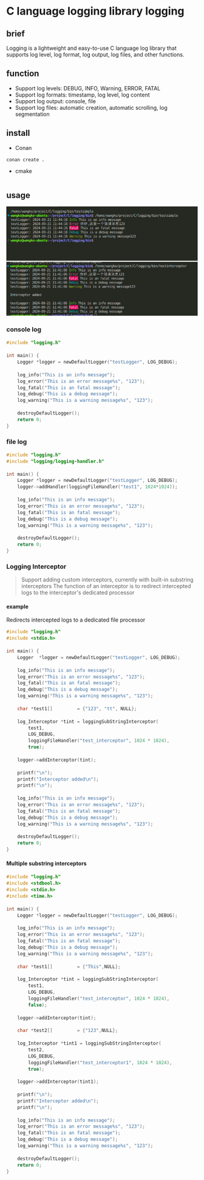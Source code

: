# C language logging library logging

## brief

Logging is a lightweight and easy-to-use C language log library that supports log level, log format, log output, log files, and other functions.

## function
- Support log levels: DEBUG, INFO, Warning, ERROR, FATAL
- Support log formats: timestamp, log level, log content
- Support log output: console, file
- Support log files: automatic creation, automatic scrolling, log segmentation

## install
- Conan
```shell
conan create .
```
- cmake
```shell
```

## usage
![](docs/img/2024-09-21-11-44-25.png)
![](docs/img/2024-09-21-11-44-06.png)

### console log 
```c
#include "logging.h"

int main() {
    Logger *logger = newDefaultLogger("testLogger", LOG_DEBUG);

    log_info("This is an info message");
    log_error("This is an error message%s", "123");
    log_fatal("This is an fatal message");
    log_debug("This is a debug message");
    log_warning("This is a warning message%s", "123");

    destroyDefaultLogger();
    return 0;
}
```

### file log
```c
#include "logging.h"
#include "logging/logging-handler.h"

int main() {
    Logger *logger = newDefaultLogger("testLogger", LOG_DEBUG);
    logger->addHandler(loggingFileHandler("test1", 1024*1024));

    log_info("This is an info message");
    log_error("This is an error message%s", "123");
    log_fatal("This is an fatal message");
    log_debug("This is a debug message");
    log_warning("This is a warning message%s", "123");

    destroyDefaultLogger();
    return 0;
}
```

### Logging Interceptor 
> Support adding custom interceptors, currently with built-in substring interceptors
> The function of an interceptor is to redirect intercepted logs to the interceptor's dedicated processor


#### example
Redirects intercepted logs to a dedicated file processor
```c
#include "logging.h"
#include <stdio.h>

int main() {
    Logger  *logger = newDefaultLogger("testLogger", LOG_DEBUG);

    log_info("This is an info message");
    log_error("This is an error message%s", "123");
    log_fatal("This is an fatal message");
    log_debug("This is a debug message");
    log_warning("This is a warning message%s", "123");

    char *test1[]         = {"123", "tt", NULL};

    log_Interceptor *tint = loggingSubStringInterceptor(
        test1,
        LOG_DEBUG,
        loggingFileHandler("test_interceptor", 1024 * 1024),
        true);

    logger->addInterceptor(tint);

    printf("\n");
    printf("Interceptor added\n");
    printf("\n");

    log_info("This is an info message");
    log_error("This is an error message%s", "123");
    log_fatal("This is an fatal message");
    log_debug("This is a debug message");
    log_warning("This is a warning message%s", "123");

    destroyDefaultLogger();
    return 0;
}
```

#### Multiple substring interceptors
```c
#include "logging.h"
#include <stdbool.h>
#include <stdio.h>
#include <time.h>

int main() {
    Logger *logger = newDefaultLogger("testLogger", LOG_DEBUG);

    log_info("This is an info message");
    log_error("This is an error message%s", "123");
    log_fatal("This is an fatal message");
    log_debug("This is a debug message");
    log_warning("This is a warning message%s", "123");

    char *test1[]         = {"This",NULL};

    log_Interceptor *tint = loggingSubStringInterceptor(
        test1,
        LOG_DEBUG,
        loggingFileHandler("test_interceptor", 1024 * 1024),
        false);

    logger->addInterceptor(tint);

    char *test2[]         = {"123",NULL};

    log_Interceptor *tint1 = loggingSubStringInterceptor(
        test2,
        LOG_DEBUG,
        loggingFileHandler("test_interceptor1", 1024 * 1024),
        true);

    logger->addInterceptor(tint1);

    printf("\n");
    printf("Interceptor added\n");
    printf("\n");

    log_info("This is an info message");
    log_error("This is an error message%s", "123");
    log_fatal("This is an fatal message");
    log_debug("This is a debug message");
    log_warning("This is a warning message%s", "123");

    destroyDefaultLogger();
    return 0;
}
```

